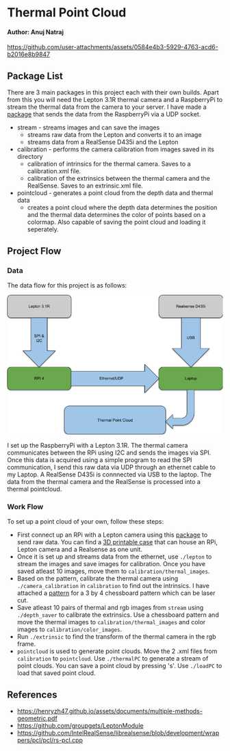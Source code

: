 # Thermal Point Cloud

#### Author: Anuj Natraj

https://github.com/user-attachments/assets/0584e4b3-5929-4763-acd6-b2016e8b9847

## Package List

There are 3 main packages in this project each with their own builds. Apart from this you will need the Lepton 3.1R thermal camera and a RaspberryPi to stream the thermal data from the camera to your server. I have made a [package](https://github.com/AnujN9/LeptonModule/tree/master/software/raspberrypi_video_network) that sends the data from the RaspberryPi via a UDP socket. 

- stream - streams images and can save the images
    - streams raw data from the Lepton and converts it to an image
    - streams data from a RealSense D435i and the Lepton
- calibration - performs the camera calibration from images saved in its directory
    - calibration of intrinsics for the thermal camera. Saves to a calibration.xml file.
    - calibration of the extrinsics between the thermal camera and the RealSense. Saves to an extrinsic.xml file.
- pointcloud - generates a point cloud from the depth data and thermal data
    - creates a point cloud where the depth data determines the position and the thermal data determines the color of points based on a colormap. Also capable of saving the point cloud and loading it seperately.

## Project Flow

### Data

The data flow for this project is as follows:

![DataFlow](docs/assets/dataflow.png)

I set up the RaspberryPi with a Lepton 3.1R. The thermal camera communicates between the RPi using I2C and sends the images via SPI. Once this data is acquired using a simple program to read the SPI communication, I send this raw data via UDP through an ethernet cable to my Laptop. A RealSense D435i is connnected via USB to the laptop. The data from the thermal camera and the RealSense is processed into a thermal pointcloud.

### Work Flow

To set up a point cloud of your own, follow these steps:
- First connect up an RPi with a Lepton camera using this [package](https://github.com/AnujN9/LeptonModule/tree/master/software/raspberrypi_video_network) to send raw data. You can find a [3D printable case](docs/thermal_case.step) that can house an RPi, Lepton camera and a Realsense as one unit.
- Once it is set up and streams data from the ethernet, use ```./lepton``` to stream the images and save images for calibration. Once you have saved atleast 10 images, move them to `calibration/thermal_images`.
- Based on the pattern, calibrate the thermal camera using ```./camera_calibration``` in `calibration` to find out the intrinsics. I have attached a [pattern](docs/chessboard_pattern.dxf) for a 3 by 4 chessboard pattern which can be laser cut.
- Save atleast 10 pairs of thermal and rgb images from `stream` using ```./depth_saver``` to calibrate the extrinsics. Use a chessboard pattern and move the thermal images to `calibration/thermal_images` and color images to `calibration/color_images`.
- Run ```./extrinsic``` to find the transform of the thermal camera in the rgb frame.
- `pointcloud` is used to generate point clouds. Move the 2 .xml files from `calibration` to `pointcloud`. Use ```./thermalPC``` to generate a stream of point clouds. You can save a point cloud by pressing 's'. Use ```./loadPC``` to load that saved point cloud.


## References

- https://henryzh47.github.io/assets/documents/multiple-methods-geometric.pdf
- https://github.com/groupgets/LeptonModule
- https://github.com/IntelRealSense/librealsense/blob/development/wrappers/pcl/pcl/rs-pcl.cpp